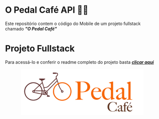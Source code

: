 # O Pedal Café API :biking_man:

Este repositório contem o código do Mobile de um projeto fullstack chamado ***"O Pedal Café"***

# Projeto Fullstack
Para acessá-lo e conferir o readme completo do projeto basta ***[clicar aqui](https://github.com/gui-bus/oPedalCafe)***

<div align="center">
  <img src="https://github.com/gui-bus/oPedalCafe/blob/main/public/logo.png?raw=true" alt="Pedal Café" width="400" />
</div>
